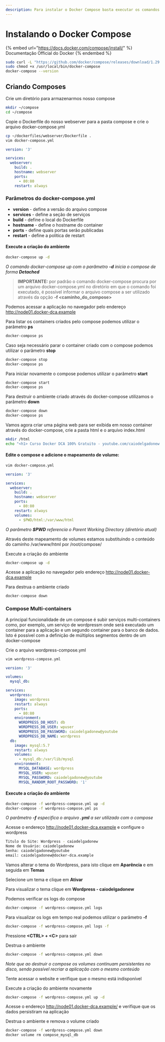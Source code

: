 ```yaml
---
description: Para instalar o Docker Compose basta executar os comandos da documentação
---
```


# Instalando o Docker Compose

{% embed url="https://docs.docker.com/compose/install/" %}
Documentação Official do Docker
{% endembed %}

```bash
sudo curl -L "https://github.com/docker/compose/releases/download/1.29.2/docker-compose-$(uname -s)-$(uname -m)" -o /usr/local/bin/docker-compose
sudo chmod +x /usr/local/bin/docker-compose
docker-compose --version
```

## Criando Composes

Crie um diretório para armazenarmos nosso compose

```bash
mkdir ~/compose
cd ~/compose
```

Copie o Dockerfile do nosso webserver para a pasta compose e crie o arquivo docker-compose.yml

```bash
cp ~/dockerfiles/webserver/Dockerfile .
vim docker-compose.yml
```

```yml
version: '3'

services:
  webserver:
    build: .
    hostname: webserver
    ports:
      - 80:80
    restart: always
```

### **Parâmetros do docker-compose.yml**

* **version** - define a versão do arquivo compose
* **services** - define a seção de serviços
* **build** - define o local do Dockerfile
* **hostname** - define o hostname do container
* **ports** - define quais portas serão publicadas
* **restart** - define a politica de restart

#### Execute a criação do ambiente

```bash
docker-compose up -d
```

_O comando docker-compose up com o parâmetro **-d** inicia o compose de forma **Detached**_

> **IMPORTANTE:** por padrão o comando docker-compose procura por um arquivo docker-compose.yml no diretório em que o comando foi executado, é possível informar o arquivo compose a ser utilizado através da opção **-f \<caminho\_do\_compose>**

Podemos acessar a aplicação no navegador pelo endereço http://node01.docker-dca.example

Para listar os containers criados pelo compose podemos utilizar o parâmetro **ps**

```bash
docker-compose ps
```

Caso seja necessário parar o container criado com o compose podemos utilizar o parâmetro **stop**

```bash
docker-compose stop
docker-compose ps
```

Para iniciar novamente o compose podemos utilizar o parâmetro **start**

```bash
docker-compose start
docker-compose ps
```

Para destruir o ambiente criado através do docker-compose utilizamos o parâmetro **down**

```bash
docker-compose down
docker-compose ps
```

Vamos agora criar uma página web para ser exibida em nosso container através do docker-compose, crie a pasta html e o arquivo index.html

```bash
mkdir /html
echo "<h1> Curso Docker DCA 100% Gratuito - youtube.com/caiodelgadonew </h1>" > html/index.html
```

#### Edite o compose e adicione o mapeamento de volume:

```bash
vim docker-compose.yml
```

```yml
version: '3'

services:
  webserver:
    build: .
    hostname: webserver
    ports:
      - 80:80
    restart: always
    volumes:
      - $PWD/html:/var/www/html
```

_O parâmetro **$PWD** referencia o Parent Working Directory (diretório atual)_

Através deste mapeamento de volumes estamos substituindo o conteúdo do caminho /var/www/html por /root/compose/

Execute a criação do ambiente

```bash
docker-compose up -d
```

Acesse a aplicação no navegador pelo endereço http://node01.docker-dca.example

Para destrua o ambiente criado

```bash
docker-compose down
```

### Compose Multi-containers

A principal funcionalidade de um compose é subir serviços multi-containers como, por exemplo, um serviço de wordpressm onde será executado um container para a aplicação e um segundo container para o banco de dados. Isto é possível com a definição de múltiplos segmentos dentro de um docker-compose

Crie o arquivo wordpress-compose.yml

```bash
vim wordpress-compose.yml
```

```yml
version: '3'

volumes:
  mysql_db:

services:
  wordpress:
    image: wordpress
    restart: always
    ports:
      - 80:80
    environment:
      WORDPRESS_DB_HOST: db
      WORDPRESS_DB_USER: wpuser
      WORDPRESS_DB_PASSWORD: caiodelgadonew@youtube
      WORDPRESS_DB_NAME: wordpress
  db:
    image: mysql:5.7
    restart: always
    volumes:
      - mysql_db:/var/lib/mysql
    environment:
      MYSQL_DATABASE: wordpress
      MYSQL_USER: wpuser
      MYSQL_PASSWORD: caiodelgadonew@youtube
      MYSQL_RANDOM_ROOT_PASSWORD: '1'
```

#### Execute a criação do ambiente

```bash
docker-compose -f wordpress-compose.yml up -d
docker-compose -f wordpress-compose.yml ps
```

_O parâmetro **-f** especifica o arquivo **.yml** a ser utilizado com o compose_

Acesse o endereço http://node01.docker-dca.example e configure o wordpress

```bash
Titulo do Site: Wordpress - caiodelgadonew
Nome de Usuário: caiodelgadonew
Senha: caiodelgadonew@youtube
email: caiodelgadonew@docker-dca.example
```

Vamos alterar o tema do Wordpress, para isto clique em **Aparência** e em seguida em **Temas**

Selecione um tema e clique em **Ativar**

Para visualizar o tema clique em **Wordpress - caiodelgadonew**

Podemos verificar os logs do compose

```bash
docker-compose -f wordpress-compose.yml logs
```

Para visualizar os logs em tempo real podemos utilizar o parâmetro **-f**

```bash
docker-compose -f wordpress-compose.yml logs -f
```

Pressione **\<CTRL> + \<C>** para sair

Destrua o ambiente

```bash
docker-compose -f wordpress-compose.yml down
```

_Note que ao destruir o compose os volumes continuam persistentes no disco, sendo possível recriar a aplicação com o mesmo conteúdo_

Tente acessar o website e verifique que o mesmo está indisponível

Execute a criação do ambiente novamente

```bash
docker-compose -f wordpress-compose.yml up -d
```

Acesse o endereço http://node01.docker-dca.example/ e verifique que os dados persistiram na aplicação

Destrua o ambiente e remova o volume criado

```bash
docker-compose -f wordpress-compose.yml down
docker volume rm compose_mysql_db
```
